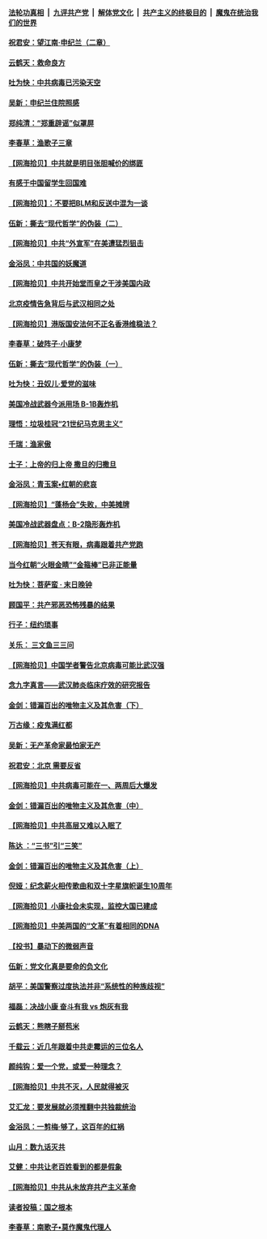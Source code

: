 ####  [法轮功真相](../../../../basic/blob/master/README.md?t=06280831) &nbsp;|&nbsp; [九评共产党](../../../../9ping.md/blob/master/README.md?t=06280831) &nbsp;|&nbsp; [解体党文化](../../../../jtdwh.md/blob/master/README.md?t=06280831)  &nbsp;|&nbsp; [共产主义的终极目的](../../../../gczydzjmd.md/blob/master/README.md?t=06280831) &nbsp;|&nbsp; [魔鬼在统治我们的世界](../../../../mgztzwmdsj.md/blob/master/README.md?t=06280831) 

#### [祝君安：望江南·申纪兰（二章）](../pages/nsc993/n12216556.md?t=06280831) 

#### [云鹤天：救命良方](../pages/nsc993/n12216543.md?t=06280831) 

#### [吐为快：中共病毒已污染天空](../pages/nsc993/n12215786.md?t=06280831) 

#### [吴新：申纪兰住院照感](../pages/nsc993/n12215730.md?t=06280831) 

#### [郑纯清：“郑重辟谣”似罩屏](../pages/nsc993/n12215700.md?t=06280831) 

#### [李春草：渔歌子三章](../pages/nsc993/n12215653.md?t=06280831) 

#### [【网海拾贝】中共就是明目张胆喊价的绑匪](../pages/nsc993/n12215381.md?t=06280831) 

#### [有感于中国留学生回国难](../pages/nsc993/n12212960.md?t=06280831) 

#### [【网海拾贝】：不要把BLM和反送中混为一谈](../pages/nsc993/n12213076.md?t=06280831) 

#### [伍新：撕去“现代哲学”的伪装（二）](../pages/nsc993/n12211310.md?t=06280831) 

#### [【网海拾贝】中共“外宣军”在美遭猛烈狙击](../pages/nsc993/n12211190.md?t=06280831) 

#### [金浴凤：中共国的妖魔道](../pages/nsc993/n12208163.md?t=06280831) 

#### [【网海拾贝】中共开始堂而皇之干涉美国内政](../pages/nsc993/n12205646.md?t=06280831) 

#### [北京疫情告急背后与武汉相同之处](../pages/nsc993/n12201610.md?t=06280831) 

#### [【网海拾贝】港版国安法何不正名香港维稳法？](../pages/nsc993/n12203675.md?t=06280831) 

#### [李春草：破阵子·小康梦](../pages/nsc993/n12202996.md?t=06280831) 

#### [伍新：撕去“现代哲学”的伪装（一）](../pages/nsc993/n12202666.md?t=06280831) 

#### [吐为快：丑奴儿·爱党的滋味](../pages/nsc993/n12202630.md?t=06280831) 

#### [美国冷战武器今派用场 B-1B轰炸机](../pages/nsc993/n12202368.md?t=06280831) 

#### [理悟：垃圾桂冠“21世纪马克思主义”](../pages/nsc993/n12201220.md?t=06280831) 

#### [千瑞：渔家傲](../pages/nsc993/n12201174.md?t=06280831) 

#### [士子：上帝的归上帝 撒旦的归撒旦](../pages/nsc993/n12199902.md?t=06280831) 

#### [金浴凤：青玉案•红朝的悲哀](../pages/nsc993/n12199650.md?t=06280831) 

#### [【网海拾贝】“蓬杨会”失败，中美摊牌](../pages/nsc993/n12199598.md?t=06280831) 

#### [美国冷战武器盘点：B-2隐形轰炸机](../pages/nsc993/n12199226.md?t=06280831) 

#### [【网海拾贝】苍天有眼，病毒跟着共产党跑](../pages/nsc993/n12197648.md?t=06280831) 

#### [当今红朝“火眼金睛”“金箍棒”已非正能量](../pages/nsc993/n12196834.md?t=06280831) 

#### [吐为快：菩萨蛮 · 末日晚钟](../pages/nsc993/n12196689.md?t=06280831) 

#### [顾国平：共产邪恶恐怖残暴的结果](../pages/nsc993/n12195238.md?t=06280831) 

#### [行子：纽约琐事](../pages/nsc993/n12194752.md?t=06280831) 

#### [关乐： 三文鱼三三问](../pages/nsc993/n12194626.md?t=06280831) 

#### [【网海拾贝】中国学者警告北京病毒可能比武汉强](../pages/nsc993/n12193964.md?t=06280831) 

#### [念九字真言——武汉肺炎临床疗效的研究报告](../pages/nsc993/n12190804.md?t=06280831) 

#### [金剑：错漏百出的唯物主义及其危害（下）](../pages/nsc993/n12191909.md?t=06280831) 

#### [万古缘：疫鬼满红都](../pages/nsc993/n12191847.md?t=06280831) 

#### [吴新：无产革命家最怕家无产](../pages/nsc993/n12191806.md?t=06280831) 

#### [祝君安：北京 需要反省](../pages/nsc993/n12191766.md?t=06280831) 

#### [【网海拾贝】中共病毒可能在一、两周后大爆发](../pages/nsc993/n12190517.md?t=06280831) 

#### [金剑：错漏百出的唯物主义及其危害（中）](../pages/nsc993/n12188778.md?t=06280831) 

#### [【网海拾贝】中共高层又难以入眠了](../pages/nsc993/n12188425.md?t=06280831) 

#### [陈达 ：“三书”引“三笑”](../pages/nsc993/n12187929.md?t=06280831) 

#### [金剑：错漏百出的唯物主义及其危害（上）](../pages/nsc993/n12186502.md?t=06280831) 

#### [倪娅：纪念薪火相传歌曲和双十字星旗帜诞生10周年](../pages/nsc993/n12186439.md?t=06280831) 

#### [【网海拾贝】小康社会未实现，监控大国已建成](../pages/nsc993/n12185468.md?t=06280831) 

#### [【网海拾贝】中美两国的“文革”有着相同的DNA](../pages/nsc993/n12184487.md?t=06280831) 

#### [【投书】暴动下的微弱声音](../pages/nsc993/n12183493.md?t=06280831) 

#### [伍新：党文化真是要命的负文化](../pages/nsc993/n12182742.md?t=06280831) 

#### [胡平：美国警察过度执法并非“系统性的种族歧视”](../pages/nsc993/n12182713.md?t=06280831) 

#### [福磊：决战小康 奋斗有我 vs 炮灰有我](../pages/nsc993/n12182693.md?t=06280831) 

#### [云鹤天：熊瞎子掰苞米](../pages/nsc993/n12182680.md?t=06280831) 

#### [千载云：近几年跟着中共走霉运的三位名人](../pages/nsc993/n12182649.md?t=06280831) 

#### [颜纯钩：爱一个党，或爱一种理念？](../pages/nsc993/n12182640.md?t=06280831) 

#### [【网海拾贝】中共不灭，人民就得被灭](../pages/nsc993/n12180698.md?t=06280831) 

#### [艾汇龙：要发展就必须推翻中共独裁统治](../pages/nsc993/n12180647.md?t=06280831) 

#### [金浴凤：一剪梅·够了，这百年的红祸](../pages/nsc993/n12180002.md?t=06280831) 

#### [山月：数九话灭共](../pages/nsc993/n12179940.md?t=06280831) 

#### [艾健：中共让老百姓看到的都是假象](../pages/nsc993/n12179778.md?t=06280831) 

#### [【网海拾贝】中共从未放弃共产主义革命](../pages/nsc993/n12176687.md?t=06280831) 

#### [读者投稿：国之根本](../pages/nsc993/n12176662.md?t=06280831) 

#### [李春草：南歌子•莫作魔鬼代理人](../pages/nsc993/n12176610.md?t=06280831) 

